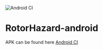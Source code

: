 ![Android CI](https://github.com/RotorHazard/RotorHazard-android/workflows/Android%20CI%20master/badge.svg)
# RotorHazard-android
APK can be found here
[Android CI](https://github.com/RotorHazard/RotorHazard-android/actions?query=workflow%3A%22Android+CI+master%22)